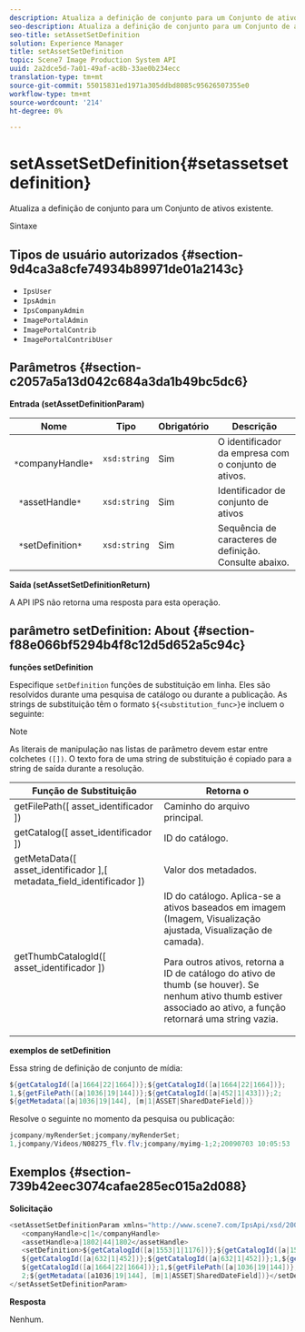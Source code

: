 ```yaml
---
description: Atualiza a definição de conjunto para um Conjunto de ativos existente.
seo-description: Atualiza a definição de conjunto para um Conjunto de ativos existente.
seo-title: setAssetSetDefinition
solution: Experience Manager
title: setAssetSetDefinition
topic: Scene7 Image Production System API
uuid: 2a2dce5d-7a01-49af-ac8b-33ae0b234ecc
translation-type: tm+mt
source-git-commit: 55015831ed1971a305ddbd8085c95626507355e0
workflow-type: tm+mt
source-wordcount: '214'
ht-degree: 0%

---
```



# setAssetSetDefinition{#setassetsetdefinition}

Atualiza a definição de conjunto para um Conjunto de ativos existente.

Sintaxe

## Tipos de usuário autorizados {#section-9d4ca3a8cfe74934b89971de01a2143c}

* `IpsUser`
* `IpsAdmin`
* `IpsCompanyAdmin`
* `ImagePortalAdmin`
* `ImagePortalContrib`
* `ImagePortalContribUser`

## Parâmetros {#section-c2057a5a13d042c684a3da1b49bc5dc6}

**Entrada (setAssetDefinitionParam)**

| Nome | Tipo | Obrigatório | Descrição |
|---|---|---|---|
| ` *`companyHandle`*` | `xsd:string` | Sim | O identificador da empresa com o conjunto de ativos. |
| ` *`assetHandle`*` | `xsd:string` | Sim | Identificador de conjunto de ativos |
| ` *`setDefinition`*` | `xsd:string` | Sim | Sequência de caracteres de definição. Consulte abaixo. |

**Saída (setAssetSetDefinitionReturn)**

A API IPS não retorna uma resposta para esta operação.

## parâmetro setDefinition: About {#section-f88e066bf5294b4f8c12d5d652a5c94c}

**funções setDefinition**

Especifique `setDefinition` funções de substituição em linha. Eles são resolvidos durante uma pesquisa de catálogo ou durante a publicação. As strings de substituição têm o formato `${<substitution_func>}`e incluem o seguinte:

>[!NOTE]
>
>As literais de manipulação nas listas de parâmetro devem estar entre colchetes `([])`. O texto fora de uma string de substituição é copiado para a string de saída durante a resolução.

<table id="table_A93D2C273B694C289208AA926B2597CD"> 
 <thead> 
  <tr> 
   <th colname="col1" class="entry"> Função de Substituição </th> 
   <th colname="col2" class="entry"> Retorna o </th> 
  </tr> 
 </thead>
 <tbody> 
  <tr> 
   <td colname="col1"> <span class="codeph"> getFilePath([ <span class="varname"> asset_identificador </span>]) </span> </td> 
   <td colname="col2"> Caminho do arquivo principal. </td> 
  </tr> 
  <tr> 
   <td colname="col1"> <span class="codeph"> getCatalog([ <span class="varname"> asset_identificador </span>]) </span> </td> 
   <td colname="col2"> ID do catálogo. </td> 
  </tr> 
  <tr> 
   <td colname="col1"> <span class="codeph"> getMetaData([ <span class="varname"> asset_identificador </span>],[ <span class="varname"> metadata_field_identificador </span>]) </span> </td> 
   <td colname="col2"> Valor dos metadados. </td> 
  </tr> 
  <tr> 
   <td colname="col1"> <span class="codeph"> getThumbCatalogId([ <span class="varname"> asset_identificador </span>]) </span> </td> 
   <td colname="col2"> ID do catálogo. Aplica-se a ativos baseados em imagem (Imagem, Visualização ajustada, Visualização de camada). <p>Para outros ativos, retorna a ID de catálogo do ativo de thumb (se houver). Se nenhum ativo thumb estiver associado ao ativo, a função retornará uma string vazia. </p> </td> 
  </tr> 
 </tbody> 
</table>

**exemplos de setDefinition**

Essa string de definição de conjunto de mídia:

```java
${getCatalogId([a|1664|22|1664])};${getCatalogId([a|1664|22|1664])}; 
1,${getFilePath([a|1036|19|144])};${getCatalogId([a|452|1|433])};2; 
${getMetadata([a|1036|19|144], [m|1|ASSET|SharedDateField])}
```

Resolve o seguinte no momento da pesquisa ou publicação:

```java
jcompany/myRenderSet;jcompany/myRenderSet; 
1,jcompany/Videos/N08275_flv.flv;jcompany/myimg-1;2;20090703 10:05:53
```

## Exemplos {#section-739b42eec3074cafae285ec015a2d088}

**Solicitação**

```java
<setAssetSetDefinitionParam xmlns="http://www.scene7.com/IpsApi/xsd/2009-07-31"> 
   <companyHandle>c|1</companyHandle> 
   <assetHandle>a|1802|44|1802</assetHandle> 
   <setDefinition>${getCatalogId([a|1553|1|1176])};${getCatalogId([a|1553|1|1176])};1;img1, 
   ${getCatalogId([a|632|1|452])};${getCatalogId([a|632|1|452])};1,${getCatalogId([a|1664|22|1664])}; 
   ${getCatalogId([a|1664|22|1664])};1,${getFilePath([a|1036|19|144])};${getCatalogId([ a|452|1|433])}; 
   2;${getMetadata([a1036|19|144], [m|1|ASSET|SharedDateField])}</setDefinition> 
</setAssetSetDefinitionParam>
```

**Resposta**

Nenhum.

